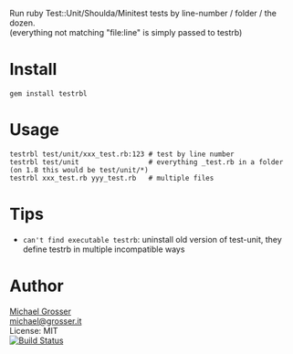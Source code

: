 Run ruby Test::Unit/Shoulda/Minitest tests by line-number / folder / the dozen.<br/>
(everything not matching "file:line" is simply passed to testrb)

Install
=======
    gem install testrbl

Usage
=====
    testrbl test/unit/xxx_test.rb:123 # test by line number
    testrbl test/unit                 # everything _test.rb in a folder (on 1.8 this would be test/unit/*)
    testrbl xxx_test.rb yyy_test.rb   # multiple files

Tips
====
 - `can't find executable testrb`: uninstall old version of test-unit, they define testrb in multiple incompatible ways

Author
======
[Michael Grosser](http://grosser.it)<br/>
michael@grosser.it<br/>
License: MIT<br/>
[![Build Status](https://secure.travis-ci.org/grosser/testrbl.png)](http://travis-ci.org/grosser/testrbl)
